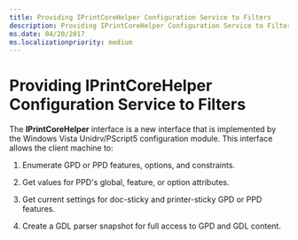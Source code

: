 ```yaml
---
title: Providing IPrintCoreHelper Configuration Service to Filters
description: Providing IPrintCoreHelper Configuration Service to Filters
ms.date: 04/20/2017
ms.localizationpriority: medium
---
```


# Providing IPrintCoreHelper Configuration Service to Filters


The **IPrintCoreHelper** interface is a new interface that is implemented by the Windows Vista Unidrv/PScript5 configuration module. This interface allows the client machine to:

1.  Enumerate GPD or PPD features, options, and constraints.

2.  Get values for PPD's global, feature, or option attributes.

3.  Get current settings for doc-sticky and printer-sticky GPD or PPD features.

4.  Create a GDL parser snapshot for full access to GPD and GDL content.

 

 




